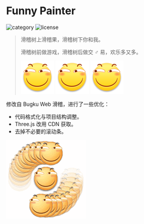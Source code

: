 # Funny Painter

![category](https://img.shields.io/badge/frontend-Plain-blueviolet)
![license](https://img.shields.io/github/license/Chenrt-ggx/FunnyPainter)

> 滑稽树上滑稽果，滑稽树下你和我。
>
> 滑稽树前做游戏，滑稽树后做交 ♂ 易，欢乐多又多。
>
> <img src="./site/assets/funny.png" alt="funny" />
> <img src="./site/assets/funny.png" alt="funny" />
> <img src="./site/assets/funny.png" alt="funny" />

修改自 Bugku Web 滑稽，进行了一些优化：

-   代码格式化与项目结构调整。
-   Three.js 改用 CDN 获取。
-   去掉不必要的滚动条。

<img src="./site/assets/funny.gif" alt="funny" />
